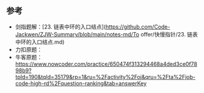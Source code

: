 ## 参考

- 剑指题解：[23. 链表中环的入口结点](https://github.com/Code-Jackwen/ZJW-Summary/blob/main/notes-md/To offer/快慢指针/23. 链表中环的入口结点.md)
- 力扣原题：
- 牛客原题：https://www.nowcoder.com/practice/650474f313294468a4ded3ce0f7898b9?tpId=190&tqId=35179&rp=1&ru=%2Factivity%2Foj&qru=%2Fta%2Fjob-code-high-rd%2Fquestion-ranking&tab=answerKey

